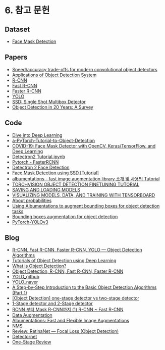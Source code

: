 # 6. 참고 문헌

## Dataset

- [Face Mask Detection](https://www.kaggle.com/andrewmvd/face-mask-detection)

## Papers

- [Speed/accuracy trade-offs for modern convolutional object detectors](https://arxiv.org/pdf/1611.10012.pdf)
- [Applications of Object Detection System](https://www.irjet.net/archives/V6/i4/IRJET-V6I4920.pdf)
- [R-CNN](https://arxiv.org/pdf/1311.2524.pdf)
- [Fast R-CNN](https://arxiv.org/pdf/1504.08083.pdf)
- [Faster R-CNN](https://arxiv.org/pdf/1506.01497.pdf)
- [YOLO](https://arxiv.org/pdf/1506.02640.pdf)
- [SSD: Single Shot Multibox Detector](https://arxiv.org/pdf/1512.02325.pdf)
- [Object Detection in 20 Years: A Survey](https://arxiv.org/pdf/1905.05055.pdf)

## Code 

- [Dive into Deep Learning](https://d2l.ai/chapter_computer-vision/ssd.html#fig-ssd)
- [a-PyTorch-Tutorial-to-Object-Detection](https://github.com/sgrvinod/a-PyTorch-Tutorial-to-Object-Detection)
- [COVID-19: Face Mask Detector with OpenCV, Keras/TensorFlow, and Deep Learning](https://www.pyimagesearch.com/2020/05/04/covid-19-face-mask-detector-with-opencv-keras-tensorflow-and-deep-learning/)
- [Detectron2 Tutorial.ipynb](https://colab.research.google.com/drive/16jcaJoc6bCFAQ96jDe2HwtXj7BMD_-m5)
- [Pytorch - FasterRCNN](https://www.kaggle.com/daniel601/pytorch-fasterrcnn)
- [Detectron 2 Face Detection](https://www.kaggle.com/dhiiyaur/detectron-2-face-detection/data)
- [Face Mask Detection using SSD [Tutorial]](https://www.kaggle.com/aman10kr/face-mask-detection-using-ssd-tutorial
)
- [albumentations - fast image augmentation library 소개 및 사용법 Tutorial](https://hoya012.github.io/blog/albumentation_tutorial/)
- [TORCHVISION OBJECT DETECTION FINETUNING TUTORIAL](https://pytorch.org/tutorials/intermediate/torchvision_tutorial.html)
- [SAVING AND LOADING MODELS](https://pytorch.org/tutorials/beginner/saving_loading_models.html)
- [VISUALIZING MODELS, DATA, AND TRAINING WITH TENSORBOARD](https://pytorch.org/tutorials/intermediate/tensorboard_tutorial.html)
- [About probabilities](https://albumentations.readthedocs.io/en/latest/probabilities.html)
- [Using Albumentations to augment bounding boxes for object detection tasks](https://albumentations.ai/docs/examples/example_bboxes/)
- [Bounding boxes augmentation for object detection](https://albumentations.ai/docs/getting_started/bounding_boxes_augmentation/)
- [PyTorch-YOLOv3](https://github.com/eriklindernoren/PyTorch-YOLOv3)




## Blog


- [R-CNN, Fast R-CNN, Faster R-CNN, YOLO — Object Detection Algorithms](https://towardsdatascience.com/r-cnn-fast-r-cnn-faster-r-cnn-yolo-object-detection-algorithms-36d53571365e)
- [Tutorials of Object Detection using Deep Learning](https://hoya012.github.io/blog/Tutorials-of-Object-Detection-Using-Deep-Learning-what-is-object-detection/)
- [What is Object Detection?](https://89douner.tistory.com/75)
- [Object Detection, R-CNN, Fast R-CNN, Faster R-CNN](https://nuggy875.tistory.com/category/CV%20%26%20ML/Object%20Detection)
- [YOLO_github](https://curt-park.github.io/2017-03-26/yolo/)
- [YOLO_naver](https://blog.naver.com/PostView.nhn?blogId=wonjong4773&logNo=221368070768&proxyReferer=https:%2F%2Fwww.google.com%2F)
- [A Step-by-Step Introduction to the Basic Object Detection Algorithms (Part 1)](https://www.analyticsvidhya.com/blog/2018/10/a-step-by-step-introduction-to-the-basic-object-detection-algorithms-part-1/)
- [[Object Detection] one-stage detector vs two-stage detector](https://jdselectron.tistory.com/101)
- [1-Stage detector and 2-Stage detector](https://ganghee-lee.tistory.com/34)
- [RCNN 부터 Mask R-CNN까지 (1) R-CNN ~ Fast R-CNN](https://woosikyang.github.io/fast-rcnn.html)
- [Data Augmentation](https://nanonets.com/blog/data-augmentation-how-to-use-deep-learning-when-you-have-limited-data-part-2/
)
- [Albumentations: Fast and Flexible Image Augmentations](https://www.mdpi.com/2078-2489/11/2/125/htm)
- [NMS](https://go-hard.tistory.com/25)
- [Review: RetinaNet — Focal Loss (Object Detection)](https://towardsdatascience.com/review-retinanet-focal-loss-object-detection-38fba6afabe4)
- [Detectornet](https://seol8118.github.io/object%20detection/od-detectorNet/)
- [One-Stage Review](https://chacha95.github.io/2020-02-26-Object-Detection3/)

